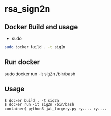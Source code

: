 # rsa_sign2n

## Docker Build and usage

- sudo

```bash
sudo docker build . -t sig2n
```

## Run docker
sudo docker run -it sig2n /bin/bash

## Usage 
```
$ docker build . -t sig2n
$ docker run -it sig2n /bin/bash
container$ python3 jwt_forgery.py ey.... ey....
```
